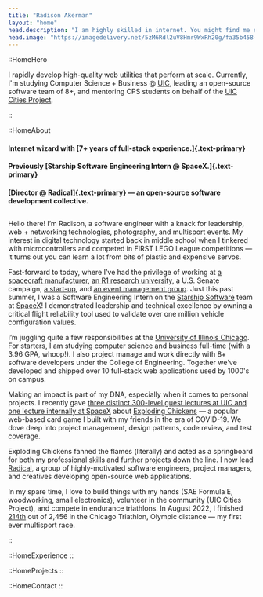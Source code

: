 ```yaml
---
title: "Radison Akerman"
layout: "home"
head.description: "I am highly skilled in internet. You might find me solving niche problems with programming, over yonder with my camera, or working on something radical."
head.image: "https://imagedelivery.net/5zM6Rdl2uV8Hmr9WxRh20g/fa35b458-67ec-4711-0256-9f68535cbd00/md"
---
```


::HomeHero

I rapidly develop high-quality web utilities that perform at scale. Currently,
I'm studying Computer Science + Business @ [UIC](https://uic.edu), leading an
open-source software team of 8+, and mentoring CPS students on behalf of the
[UIC Cities Project](https://thecitiesproject.org).

::

::HomeAbout

#### Internet wizard with [7+ years of full-stack experience.]{.text-primary}

#### Previously [Starship Software Engineering Intern @ SpaceX.]{.text-primary}

#### [Director @ Radical]{.text-primary} — an open-source software development collective.

##

Hello there! I’m Radison, a software engineer with a knack for leadership, web + networking technologies, photography,
and multisport events. My interest in digital technology started back in middle school when I tinkered with
microcontrollers and competed in FIRST LEGO League competitions — it turns out you can learn a lot from bits of plastic
and expensive servos.

Fast-forward to today, where I’ve had the privilege of working at [a spacecraft manufacturer](https://spacex.com),
[an R1 research university](https://uic.edu), a U.S. Senate campaign, [a start-up](https://www.monteltech.com),
and [an event management group](https://my.lifetime.life/athletic-events.html). Just this past summer, I was a Software
Engineering Intern on the [Starship Software](https://www.spacex.com/vehicles/starship/) team at
[SpaceX](https://spacex.com)! I demonstrated leadership and technical excellence by owning a critical flight reliability
tool used to validate over one million vehicle configuration values.

I’m juggling quite a few responsibilities at the [University of Illinois Chicago](https://uic.edu). For starters, I am
studying computer science and business full-time (with a 3.96 GPA, whoop!). I also project manage and work directly with
8+ software developers under the College of Engineering. Together we've developed and shipped over 10 full-stack web
applications used by 1000's on campus.

Making an impact is part of my DNA, especially when it comes to personal projects. I recently gave [three distinct
300-level guest lectures at UIC and one lecture internally at SpaceX](/publications) about
[Exploding Chickens](https://chickens.rakerman.com) — a popular web-based card game I built with my friends in the era
of COVID-19. We dove deep into project management, design patterns, code review, and test coverage.

Exploding Chickens fanned the flames (literally) and acted as a springboard for both my professional skills and further
projects down the line. I now lead [Radical](https://github.com/radicalplatforms), a group of highly-motivated software
engineers, project managers, and creatives developing open-source web applications.

In my spare time, I love to build things with my hands (SAE Formula E, woodworking, small electronics), volunteer in the
community (UIC Cities Project), and compete in endurance triathlons. In August 2022, I finished
[214th](https://www.athlinks.com/event/30585/results/Event/1019369/Course/2251422/Bib/3435) out of 2,456 in the Chicago
Triathlon, Olympic distance — my first ever multisport race.

::

::HomeExperience
::

::HomeProjects
::

::HomeContact
::